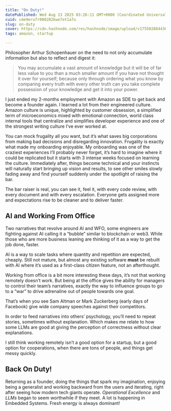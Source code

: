 ```yaml
---
title: "On Duty!"
datePublished: Wed Aug 13 2025 03:26:11 GMT+0000 (Coordinated Universal Time)
cuid: cme9eru7r000202kwe7ot1a7u
slug: on-duty
cover: https://cdn.hashnode.com/res/hashnode/image/upload/v1755028844303/835c245b-6d83-4adb-8ac4-574534086031.jpeg
tags: amazon, startup

---
```


Philosopher Arthur Schopenhauer on the need to not only accumulate information but also to reflect and digest it:

> You may accumulate a vast amount of knowledge but it will be of far less value to you than a much smaller amount if you have not thought it over for yourself; because only through ordering what you know by comparing every truth with every other truth can you take complete possession of your knowledge and get it into your power.

I just ended my 2-months employment with Amazon as SDE to get back and become a founder again. I learned a lot from their engineered culture. Amazon culture is unique, highlighted by customer obsession, a simplified term of microeconomics mixed with emotional connection, world class internal tools that centralize and simplifies developer experience and one of the strongest writing culture I’ve ever worked at.

You can mock frugality all you want, but it’s what saves big corporations from making bad decisions and disregarding innovation. Frugality is exactly what made my onboarding enjoyable. My onboarding was one of the craziest experiences I’ll probably never forget, it’s hard to imagine where it could be replicated but it starts with 3 intense weeks focused on learning the culture. Immediately after, things become technical and your instincts will naturally start bringing up vision and results, to see other smiles slowly fading away and find yourself suddenly under the spotlight of raising the bar.

The bar raiser is real, you can see it, feel it, with every code review, with every document and with every escalation. Everyone gets assigned more and expectations rise to be cleaner and to deliver faster.

## **AI and Working From Office**

Two narratives that revolve around AI and WFO, some engineers are fighting against AI calling it a “bubble” similar to blockchain or web3. While those who are more business leaning are thinking of it as a way to get the job done, faster.

AI is a way to scale tasks where quantity and repetition are expected, cheaply. Still not mature, but almost any existing software **must** be rebuilt with AI where it’s used as a first-class citizen feature, not an afterthought.

Working from office is a bit more interesting these days, it’s not that working remotely doesn’t work. But being at the office gives the ability for managers to control their team’s narratives, exactly the way to influence groups to go to a “war” to drive adrenaline out of people towards one goal.

That’s when you see Sam Altman or Mark Zuckerberg (early days of Facebook) give wide company speeches against their competitors.

In order to feed narratives into others’ psychology, you’ll need to repeat stories, sometimes without explanation. Which makes me relate to how some LLMs are good at giving the perception of correctness without clear explanations.

I still think working remotely isn’t a good option for a startup, but a good option for cooperations, when there are tons of people, and things get messy quickly.

## **Back On Duty!**

Returning as a founder, doing the things that spark my imagination, enjoying being a generalist and working backward from the users and iterating, right after seeing how modern tech giants operate. *Operational Excellence* and *LLMs* began to seem worthwhile if they meet. A lot is happening in Embedded Systems. Fresh energy is always dominant!